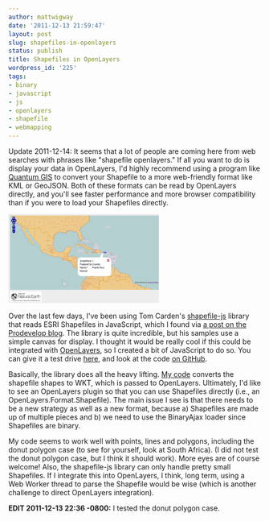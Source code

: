 ```yaml
---
author: mattwigway
date: '2011-12-13 21:59:47'
layout: post
slug: shapefiles-in-openlayers
status: publish
title: Shapefiles in OpenLayers
wordpress_id: '225'
tags:
- binary
- javascript
- js
- openlayers
- shapefile
- webmapping
---
```


Update 2011-12-14: It seems that a lot of people are coming here from web searches with phrases like "shapefile openlayers." If all you want to do is display your data in OpenLayers, I'd highly recommend using a program like [Quantum GIS](http://qgis.org) to convert your Shapefile to a more web-friendly format like KML or GeoJSON. Both of these formats can be read by OpenLayers directly, and you'll see faster performance and more browser compatibility than if you were to load your Shapefiles directly.

[![](/a/2011-12-13-shapefiles-in-openlayers/screenshot-at-2011-12-13-214616.png)](/a/2011-12-13-shapefiles-in-openlayers/screenshot-at-2011-12-13-214616.png)

Over the last few days, I've been using Tom Carden's [shapefile-js](https://github.com/RandomEtc/shapefile-js) library that reads ESRI Shapefiles in JavaScript, which I found via [a post on the Prodevelop blog](http://www.prodevelop.es/es/blog/11/12/11/rendering-local-shapefiles-html5). The library is quite incredible, but his samples use a simple canvas for display. I thought it would be really cool if this could be integrated with [OpenLayers](http://openlayers.org), so I created a bit of JavaScript to do so. You can give it a test drive [here](http://mattwigway.github.com/shapefile-js/ol_simple.html), and look at the code [on GitHub](https://github.com/mattwigway/shapefile-js/tree/openlayers).

Basically, the library does all the heavy lifting. [My code](https://github.com/mattwigway/shapefile-js/blob/openlayers/src/ol_shapefile.js#L16) converts the shapefile shapes to WKT, which is passed to OpenLayers. Ultimately, I'd like to see an OpenLayers plugin so that you can use Shapefiles directly (i.e., an OpenLayers.Format.Shapefile). The main issue I see is that there needs to be a new strategy as well as a new format, because a) Shapefiles are made up of multiple pieces and b) we need to use the BinaryAjax loader since Shapefiles are binary.

My code seems to work well with points, lines and polygons, including the donut polygon case (to see for yourself, look at South Africa). (I did not test the donut polygon case, but I think it should work). More eyes are of course welcome! Also, the shapefile-js library can only handle pretty small Shapefiles. If I integrate this into OpenLayers, I think, long term, using a Web Worker thread to parse the Shapefile would be wise (which is another challenge to direct OpenLayers integration).

**EDIT 2011-12-13 22:36 -0800:** I tested the donut polygon case.
